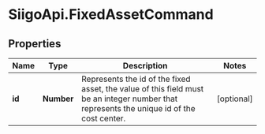 # SiigoApi.FixedAssetCommand

## Properties

Name | Type | Description | Notes
------------ | ------------- | ------------- | -------------
**id** | **Number** | Represents the id of the fixed asset, the value of this field must be an integer  number that represents the unique id of the cost center. | [optional] 


